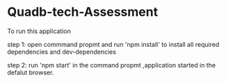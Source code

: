 # Quadb-tech-Assessment

To run this application 

step 1: open commmand propmt and run 'npm install' to install all required dependencies and dev-dependencies

step 2: run 'npm start' in the command propmt ,application started in the defalut browser.
